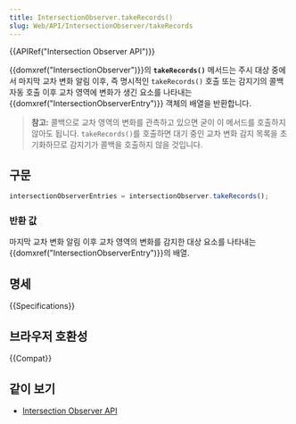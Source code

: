 ```yaml
---
title: IntersectionObserver.takeRecords()
slug: Web/API/IntersectionObserver/takeRecords
---
```

{{APIRef("Intersection Observer API")}}

{{domxref("IntersectionObserver")}}의 **`takeRecords()`** 메서드는 주시 대상 중에서 마지막 교차 변화 알림 이후, 즉 명시적인 `takeRecords()` 호출 또는 감지기의 콜백 자동 호출 이후 교차 영역에 변화가 생긴 요소를 나타내는 {{domxref("IntersectionObserverEntry")}} 객체의 배열을 반환합니다.

> **참고:** 콜백으로 교차 영역의 변화를 관측하고 있으면 굳이 이 메서드를 호출하지 않아도 됩니다. `takeRecords()`를 호출하면 대기 중인 교차 변화 감지 목록을 초기화하므로 감지기가 콜백을 호출하지 않을 것입니다.

## 구문

```js
intersectionObserverEntries = intersectionObserver.takeRecords();
```

### 반환 값

마지막 교차 변화 알림 이후 교차 영역의 변화를 감지한 대상 요소를 나타내는 {{domxref("IntersectionObserverEntry")}}의 배열.

## 명세

{{Specifications}}

## 브라우저 호환성

{{Compat}}

## 같이 보기

- [Intersection Observer API](/ko/docs/Web/API/Intersection_Observer_API)
